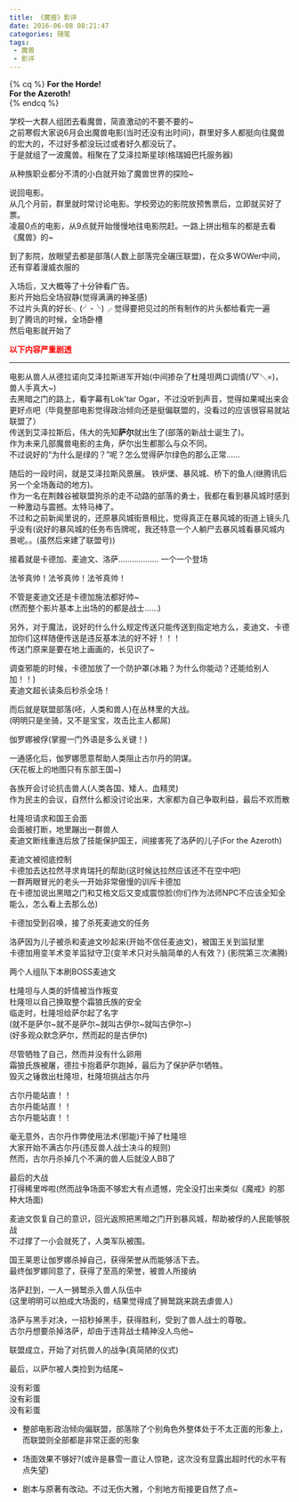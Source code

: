 ```yaml
---
title: 《魔兽》影评
date: 2016-06-08 08:21:47
categories: 随笔
tags: 
 - 魔兽
 - 影评
---
```

{% cq %}
**For the Horde!**  
**For the Azeroth!**  
{% endcq %}  

学校一大群人组团去看魔兽，简直激动的不要不要的~  
之前寒假大家说6月会出魔兽电影(当时还没有出时间)，群里好多人都挺向往魔兽的宏大的，不过好多都没玩过或者好久都没玩了。  
于是就组了一波魔兽。相聚在了艾泽拉斯星球(格瑞姆巴托服务器)  

从种族职业都分不清的小白就开始了魔兽世界的探险~  

<!--more-->

说回电影。  
从几个月前，群里就时常讨论电影。学校旁边的影院放预售票后，立即就买好了票。  
凌晨0点的电影，从9点就开始慢慢地往电影院赶。一路上拼出租车的都是去看《魔兽》的~  

到了影院，放眼望去都是部落(人数上部落完全碾压联盟)，在众多WOWer中间，还有穿着漫威衣服的  

入场后，又大概等了十分钟看广告。  
影片开始后全场寂静(觉得满满的神圣感)  
不过片头真的好长╮(╯-╰)╭  觉得要把见过的所有制作的片头都给看完一遍  
到了腾讯的时候，全场卧槽  
然后电影就开始了  

<font color=RED>**以下内容严重剧透**</font>  

----

电影从兽人从德拉诺向艾泽拉斯进军开始(中间掺杂了杜隆坦两口调情(/▽＼=)，兽人手真大~)  
去黑暗之门的路上，看字幕有Lok'tar Ogar，不过没听到声音，觉得如果喊出来会更好点吧（毕竟整部电影觉得政治倾向还是挺偏联盟的，没看过的应该很容易就站联盟了）  
传送到艾泽拉斯后，伟大的先知**萨尔**就出生了(部落的新战士诞生了)。  
作为未来几部魔兽电影的主角，萨尔出生都那么与众不同。  
不过说好的“为什么是绿的？”呢？怎么觉得萨尔绿色的那么正常……  

随后的一段时间，就是艾泽拉斯风景展。
铁炉堡、暴风城、桥下的鱼人(继腾讯后另一个全场轰动的地方)。  
作为一名在荆棘谷被联盟狗杀的走不动路的部落的勇士，我都在看到暴风城时感到一种激动与震撼。太特马棒了。  
不过和之前新闻里说的，还原暴风城街景相比，觉得真正在暴风城的街道上镜头几乎没有(说好的暴风城的任务布告牌呢，我还特意一个人躺尸去暴风城看暴风城内景呢。。(虽然后来建了联盟号))  

接着就是卡德加、麦迪文、洛萨………………
一个一个登场  

法爷真帅！法爷真帅！法爷真帅！  

不管是麦迪文还是卡德加施法都好帅~  
(然而整个影片基本上出场的的都是战士……)  

另外，对于魔法，说好的什么什么规定传送只能传送到指定地方么，麦迪文、卡德加你们这样随便传送是违反基本法的好不好！！！  
传送门原来是要在地上画画的，长见识了~  

调查邪能的时候，卡德加放了一个防护罩(冰箱？为什么你能动？还能给别人加！！)  
麦迪文超长读条后秒杀全场！  

而后就是联盟部落(呸，人类和兽人)在丛林里的大战。  
(明明只是坐骑，又不是宝宝，攻击比主人都屌)  

伽罗娜被俘(掌握一门外语是多么关键！)  

一通感化后，伽罗娜愿意帮助人类阻止古尔丹的阴谋。  
(天花板上的地图只有东部王国~)  

各族开会讨论抗击兽人(人类各国、矮人、血精灵)   
作为民主的会议，自然什么都没讨论出来，大家都为自己争取利益，最后不欢而散  

杜隆坦请求和国王会面  
会面被打断，地里蹦出一群兽人  
麦迪文断线重连后放了技能保护国王，间接害死了洛萨的儿子(For the Azeroth)  

麦迪文被彻底控制  
卡德加去达拉然寻求肯瑞托的帮助(这时候达拉然应该还不在空中吧)  
一群两眼冒光的老头一开始非常傲慢的训斥卡德加  
在卡德加说出黑暗之门和艾格文后又变成震惊脸(你们作为法师NPC不应该全知全能么，怎么看上去那么怂)  

卡德加受到召唤，接了杀死麦迪文的任务  

洛萨因为儿子被杀和麦迪文吵起来(开始不信任麦迪文)，被国王关到监狱里  
卡德加用变羊术变羊监狱守卫(变羊术只对头脑简单的人有效？) 
(影院第三次沸腾)   

两个人组队下本刷BOSS麦迪文  

杜隆坦与人类的奸情被当作叛变  
杜隆坦以自己换取整个霜狼氏族的安全  
临走时，杜隆坦给萨尔起了名字  
(就不是萨尔~就不是萨尔~就叫古伊尔~就叫古伊尔~)  
(好多观众默念萨尔，然而起的是古伊尔)  

尽管牺牲了自己，然而并没有什么卵用  
霜狼氏族被屠，德拉卡抱着萨尔跑掉，最后为了保护萨尔牺牲。  
毁灭之锤救出杜隆坦，杜隆坦挑战古尔丹  

古尔丹能站直！！  
古尔丹能站直！！  
古尔丹能站直！！  

毫无意外，古尔丹作弊使用法术(邪能)干掉了杜隆坦  
大家开始不满古尔丹(违反兽人战士决斗的规则)  
然而，古尔丹杀掉几个不满的兽人后就没人BB了  

最后的大战  
打得稀里哗啦(然而战争场面不够宏大有点遗憾，完全没打出来类似《魔戒》的那种大场面)  

麦迪文恢复自己的意识，回光返照把黑暗之门开到暴风城，帮助被俘的人民能够脱战  
不过撑了一小会就死了，人类军队被围。  

国王莱恩让伽罗娜杀掉自己，获得荣誉从而能够活下去。  
最终伽罗娜同意了，获得了至高的荣誉，被兽人所接纳  

洛萨赶到，一人一狮鹫杀入兽人队伍中  
(这里明明可以拍成大场面的，结果觉得成了狮鹫跳来跳去虐兽人)  

洛萨与黑手对决，一招秒掉黑手，获得胜利，受到了兽人战士的尊敬。  
古尔丹想要杀掉洛萨，却由于违背战士精神没人鸟他~  

联盟成立，开始了对抗兽人的战争(真简陋的仪式)  

最后，以萨尔被人类捡到为结尾~  

没有彩蛋  
没有彩蛋  
没有彩蛋  

* 整部电影政治倾向偏联盟，部落除了个别角色外整体处于不太正面的形象上，而联盟则全部都是非常正面的形象  

* 场面效果不够好?(或许是暴雪一直让人惊艳，这次没有显露出超时代的水平有点失望)  

* 剧本与原著有改动。不过无伤大雅，个别地方衔接更自然了点~